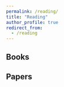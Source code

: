 ```yaml
---
permalink: /reading/
title: "Reading"
author_profile: true
redirect_from: 
  - /reading
---
```


## Books

## Papers
